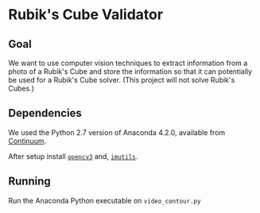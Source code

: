 # Rubik's Cube Validator

## Goal

We want to use computer vision techniques to extract information from a photo
of a Rubik's Cube and store the information so that it can potentially be used
for a Rubik's Cube solver. (This project will not solve Rubik's Cubes.)

## Dependencies

We used the Python 2.7 version of Anaconda 4.2.0, available from [Continuum](https://www.continuum.io).

After setup install [`opencv3`](https://anaconda.org/menpo/opencv3) and, [`imutils`](https://anaconda.org/stsci/imutils).

## Running

Run the Anaconda Python executable on `video_contour.py`
